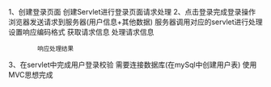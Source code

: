 1、创建登录页面
		创建Servlet进行登录页面请求处理
2、点击登录完成登录操作
		浏览器发送请求到服务器(用户信息+其他数据)
		服务器调用对应的servlet进行处理
			设置响应编码格式
			获取请求信息
			处理请求信息
				
			响应处理结果
3、在servlet中完成用户登录校验
			需要连接数据库(在mySql中创建用户表)
	使用MVC思想完成
